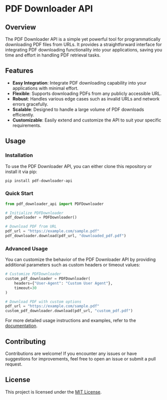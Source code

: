 # PDF Downloader API

## Overview

The PDF Downloader API is a simple yet powerful tool for programmatically downloading PDF files from URLs. It provides a straightforward interface for integrating PDF downloading functionality into your applications, saving you time and effort in handling PDF retrieval tasks.

## Features

- **Easy Integration**: Integrate PDF downloading capability into your applications with minimal effort.
- **Flexible**: Supports downloading PDFs from any publicly accessible URL.
- **Robust**: Handles various edge cases such as invalid URLs and network errors gracefully.
- **Scalable**: Designed to handle a large volume of PDF downloads efficiently.
- **Customizable**: Easily extend and customize the API to suit your specific requirements.

## Usage

### Installation

To use the PDF Downloader API, you can either clone this repository or install it via pip:

```bash
pip install pdf-downloader-api
```

### Quick Start

```python
from pdf_downloader_api import PDFDownloader

# Initialize PDFDownloader
pdf_downloader = PDFDownloader()

# Download PDF from URL
pdf_url = "https://example.com/sample.pdf"
pdf_downloader.download(pdf_url, "downloaded_pdf.pdf")
```

### Advanced Usage

You can customize the behavior of the PDF Downloader API by providing additional parameters such as custom headers or timeout values:

```python
# Customize PDFDownloader
custom_pdf_downloader = PDFDownloader(
    headers={"User-Agent": "Custom User Agent"},
    timeout=30
)

# Download PDF with custom options
pdf_url = "https://example.com/sample.pdf"
custom_pdf_downloader.download(pdf_url, "custom_pdf.pdf")
```

For more detailed usage instructions and examples, refer to the [documentation](link-to-docs).

## Contributing

Contributions are welcome! If you encounter any issues or have suggestions for improvements, feel free to open an issue or submit a pull request.

## License

This project is licensed under the [MIT License](link-to-license).
